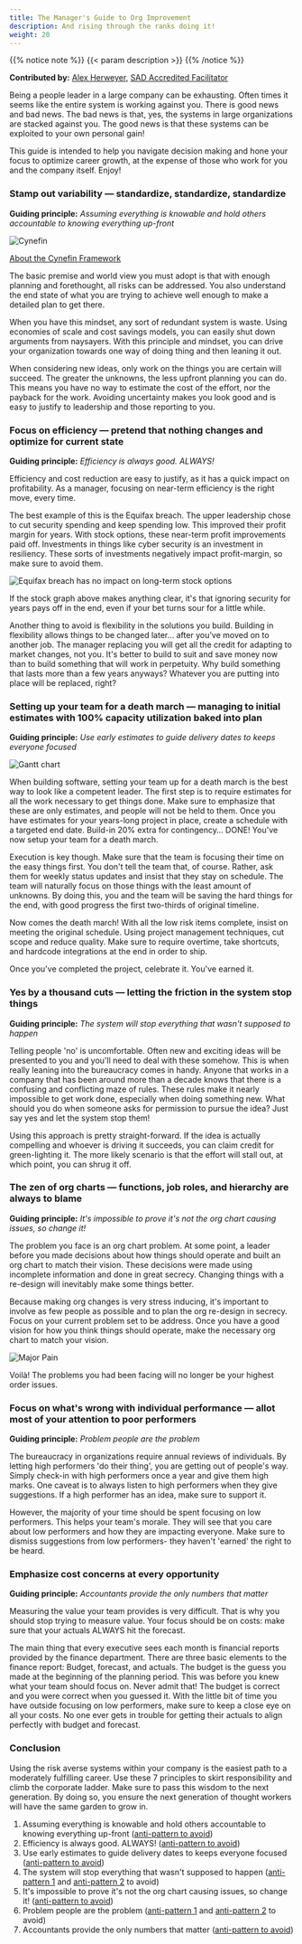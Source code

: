 ```yaml
---
title: The Manager's Guide to Org Improvement
description: And rising through the ranks doing it!
weight: 20
---
```


{{% notice note %}}
{{< param description >}}
{{% /notice %}}

**Contributed by:** [Alex Herweyer](https://medium.com/@alexherweyer/the-managers-guide-to-slowly-killing-your-org-31b5768ac1d5), [SAD Accredited Facilitator](/certifications/advanced-certifications/#scaled-agile-dev-ops-accredited-facilitators)

Being a people leader in a large company can be exhausting. Often times it seems like the entire system is working against you. There is good news and bad news. The bad news is that, yes, the systems in large organizations are stacked against you. The good news is that these systems can be exploited to your own personal gain!

This guide is intended to help you navigate decision making and hone your focus to optimize career growth, at the expense of those who work for you and the company itself. Enjoy!

### Stamp out variability — standardize, standardize, standardize

**Guiding principle:** *Assuming everything is knowable and hold others accountable to knowing everything up-front*

![Cynefin](cynefin.png)

[About the Cynefin Framework](https://thecynefin.co/about-us/about-cynefin-framework/)

The basic premise and world view you must adopt is that with enough planning and forethought, all risks can be addressed. You also understand the end state of what you are trying to achieve well enough to make a detailed plan to get there.

When you have this mindset, any sort of redundant system is waste. Using economies of scale and cost savings models, you can easily shut down arguments from naysayers. With this principle and mindset, you can drive your organization towards one way of doing thing and then leaning it out.

When considering new ideas, only work on the things you are certain will succeed. The greater the unknowns, the less upfront planning you can do. This means you have no way to estimate the cost of the effort, nor the payback for the work. Avoiding uncertainty makes you look good and is easy to justify to leadership and those reporting to you.

### Focus on efficiency — pretend that nothing changes and optimize for current state

**Guiding principle:** *Efficiency is always good. ALWAYS!*

Efficiency and cost reduction are easy to justify, as it has a quick impact on profitability. As a manager, focusing on near-term efficiency is the right move, every time.

The best example of this is the Equifax breach. The upper leadership chose to cut security spending and keep spending low. This improved their profit margin for years. With stock options, these near-term profit improvements paid off. Investments in things like cyber security is an investment in resiliency. These sorts of investments negatively impact profit-margin, so make sure to avoid them.

![Equifax breach has no impact on long-term stock options](equifax.png)

If the stock graph above makes anything clear, it's that ignoring security for years pays off in the end, even if your bet turns sour for a little while.

Another thing to avoid is flexibility in the solutions you build. Building in flexibility allows things to be changed later… after you've moved on to another job. The manager replacing you will get all the credit for adapting to market changes, not you. It's better to build to suit and save money now than to build something that will work in perpetuity. Why build something that lasts more than a few years anyways? Whatever you are putting into place will be replaced, right?

### Setting up your team for a death march — managing to initial estimates with 100% capacity utilization baked into plan

**Guiding principle:** *Use early estimates to guide delivery dates to keeps everyone focused*

![Gantt chart](gantt.png)

When building software, setting your team up for a death march is the best way to look like a competent leader. The first step is to require estimates for all the work necessary to get things done. Make sure to emphasize that these are only estimates, and people will not be held to them. Once you have estimates for your years-long project in place, create a schedule with a targeted end date. Build-in 20% extra for contingency… DONE! You've now setup your team for a death march.

Execution is key though. Make sure that the team is focusing their time on the easy things first. You don't tell the team that, of course. Rather, ask them for weekly status updates and insist that they stay on schedule. The team will naturally focus on those things with the least amount of unknowns. By doing this, you and the team will be saving the hard things for the end, with good progress the first two-thirds of original timeline.

Now comes the death march! With all the low risk items complete, insist on meeting the original schedule. Using project management techniques, cut scope and reduce quality. Make sure to require overtime, take shortcuts, and hardcode integrations at the end in order to ship.

Once you've completed the project, celebrate it. You've earned it.

### Yes by a thousand cuts — letting the friction in the system stop things

**Guiding principle:** *The system will stop everything that wasn't supposed to happen*

Telling people 'no' is uncomfortable. Often new and exciting ideas will be presented to you and you'll need to deal with these somehow. This is when really leaning into the bureaucracy comes in handy. Anyone that works in a company that has been around more than a decade knows that there is a confusing and conflicting maze of rules. These rules make it nearly impossible to get work done, especially when doing something new. What should you do when someone asks for permission to pursue the idea? Just say yes and let the system stop them!

Using this approach is pretty straight-forward. If the idea is actually compelling and whoever is driving it succeeds, you can claim credit for green-lighting it. The more likely scenario is that the effort will stall out, at which point, you can shrug it off.

### The zen of org charts — functions, job roles, and hierarchy are always to blame

**Guiding principle:** *It's impossible to prove it's not the org chart causing issues, so change it!*

The problem you face is an org chart problem. At some point, a leader before you made decisions about how things should operate and built an org chart to match their vision. These decisions were made using incomplete information and done in great secrecy. Changing things with a re-design will inevitably make some things better.

Because making org changes is very stress inducing, it's important to involve as few people as possible and to plan the org re-design in secrecy. Focus on your current problem set to be address. Once you have a good vision for how you think things should operate, make the necessary org chart to match your vision.

![Major Pain](major-pain.jpg)

Voilà! The problems you had been facing will no longer be your highest order issues.

### Focus on what's wrong with individual performance — allot most of your attention to poor performers

**Guiding principle:** *Problem people are the problem*

The bureaucracy in organizations require annual reviews of individuals. By letting high performers 'do their thing', you are getting out of people's way. Simply check-in with high performers once a year and give them high marks. One caveat is to always listen to high performers when they give suggestions. If a high performer has an idea, make sure to support it.

However, the majority of your time should be spent focusing on low performers. This helps your team's morale. They will see that you care about low performers and how they are impacting everyone. Make sure to dismiss suggestions from low performers- they haven't 'earned' the right to be heard.

### Emphasize cost concerns at every opportunity

**Guiding principle:** *Accountants provide the only numbers that matter*

Measuring the value your team provides is very difficult. That is why you should stop trying to measure value. Your focus should be on costs: make sure that your actuals ALWAYS hit the forecast.

The main thing that every executive sees each month is financial reports provided by the finance department. There are three basic elements to the finance report: Budget, forecast, and actuals. The budget is the guess you made at the beginning of the planning period. This was before you knew what your team should focus on. Never admit that! The budget is correct and you were correct when you guessed it. With the little bit of time you have outside focusing on low performers, make sure to keep a close eye on all your costs. No one ever gets in trouble for getting their actuals to align perfectly with budget and forecast.

### Conclusion

Using the risk averse systems within your company is the easiest path to a moderately fulfilling career. Use these 7 principles to skirt responsibility and climb the corporate ladder. Make sure to pass this wisdom to the next generation. By doing so, you ensure the next generation of thought workers will have the same garden to grow in.

1. Assuming everything is knowable and hold others accountable to knowing everything up-front ([anti-pattern to avoid](https://www.huffpost.com/entry/exploit-variability-dont-_b_8650050))
2. Efficiency is always good. ALWAYS! ([anti-pattern to avoid](https://www.google.com/books/edition/Software_Engineering_at_Google/WXTTDwAAQBAJ?hl=en&gbpv=1&printsec=frontcover))
3. Use early estimates to guide delivery dates to keeps everyone focused ([anti-pattern to avoid](https://medium.com/mindsea-development-inc/why-your-rat-riskiest-assumption-test-is-the-real-mvp-177d66cde3e1))
4. The system will stop everything that wasn't supposed to happen ([anti-pattern 1](https://d-pereira.com/mastering-the-art-of-saying-no/) and [anti-pattern 2](https://itrevolution.com/delicate-art-of-bureaucracy/) to avoid)
5. It's impossible to prove it's not the org chart causing issues, so change it! ([anti-pattern to avoid](https://teamtopologies.com/))
6. Problem people are the problem ([anti-pattern 1](https://www.blameless.com/sre/why-companies-can-benefit-from-blameless-culture) and [anti-pattern 2](https://www.mckinsey.com/business-functions/people-and-organizational-performance/our-insights/the-organization-blog/from-me-to-we-the-next-shift-in-performance-management) to avoid)
7. Accountants provide the only numbers that matter ([anti-pattern to avoid](https://blackswanfarming.com/))
